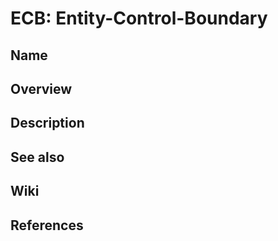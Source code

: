 # ECB: Entity-Control-Boundary

## Name

## Overview

## Description

## See also

## Wiki

## References
